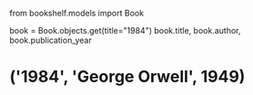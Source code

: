 from bookshelf.models import Book

book = Book.objects.get(title="1984")
book.title, book.author, book.publication_year

# ('1984', 'George Orwell', 1949)
